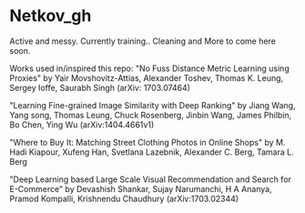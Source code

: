 # Netkov_gh

Active and messy. Currently training.. Cleaning and More to come here soon.

Works used in/inspired this repo:
"No Fuss Distance Metric Learning using Proxies" by Yair Movshovitz-Attias, Alexander Toshev, Thomas K. Leung, Sergey Ioffe, Saurabh Singh (arXiv: 1703.07464)

"Learning Fine-grained Image Similarity with Deep Ranking" by Jiang Wang, Yang song, Thomas Leung, Chuck Rosenberg, Jinbin Wang, James Philbin, Bo Chen, Ying Wu (arXiv:1404.4661v1)

"Where to Buy It: Matching Street Clothing Photos in Online Shops" by M. Hadi Kiapour, Xufeng Han, Svetlana Lazebnik, Alexander C. Berg, Tamara L. Berg

"Deep Learning based Large Scale Visual Recommendation and Search for E-Commerce" by Devashish Shankar, Sujay Narumanchi, H A Ananya, Pramod Kompalli, Krishnendu Chaudhury (arXiv:1703.02344)
